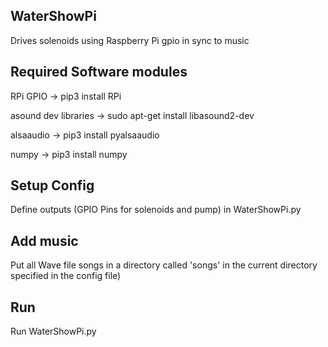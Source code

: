 ## WaterShowPi 
Drives solenoids using Raspberry Pi gpio in sync to music

## Required Software modules
RPi GPIO -> pip3 install RPi

asound dev libraries -> sudo apt-get install libasound2-dev

alsaaudio -> pip3 install pyalsaaudio

numpy -> pip3 install numpy

## Setup Config
Define outputs (GPIO Pins for solenoids and pump) in WaterShowPi.py

## Add music
Put all Wave file songs in a directory called 'songs' in the current directory
specified in the config file)

## Run
Run WaterShowPi.py
